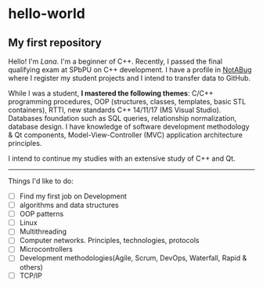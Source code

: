 # hello-world
## Му first repository

Hello! 
I'm *Lana*. I'm a beginner of C++.
Recently, I passed the final qualifying exam at SPbPU on C++ development. I have a profile in [NotABug](https://notabug.org/Owl_L) where I register my student projects and I intend to transfer data to GitHub.

While I was a student, **I mastered the following themes**: C/C++ programming procedures, OOP (structures, classes, templates, basic STL containers), RTTI, new standards C++ 14/11/17 (MS Visual Studio).  Databases foundation such as SQL queries, relationship normalization, database design.
I have knowledge of software development methodology & Qt components, Model-View-Controller (MVC) application architecture principles.

I intend to continue my studies with an extensive study of C++ and Qt.

---

Things I'd like to do:
- [ ] Find my first job on Development
- [ ] algorithms and data structures
- [ ] OOP patterns
- [ ] Linux
- [ ] Multithreading
- [ ] Computer networks. Principles, technologies, protocols
- [ ] Microcontrollers
- [ ] Development methodologies(Agile, Scrum, DevOps, Waterfall, Rapid & others)
- [ ] TCP/IP
